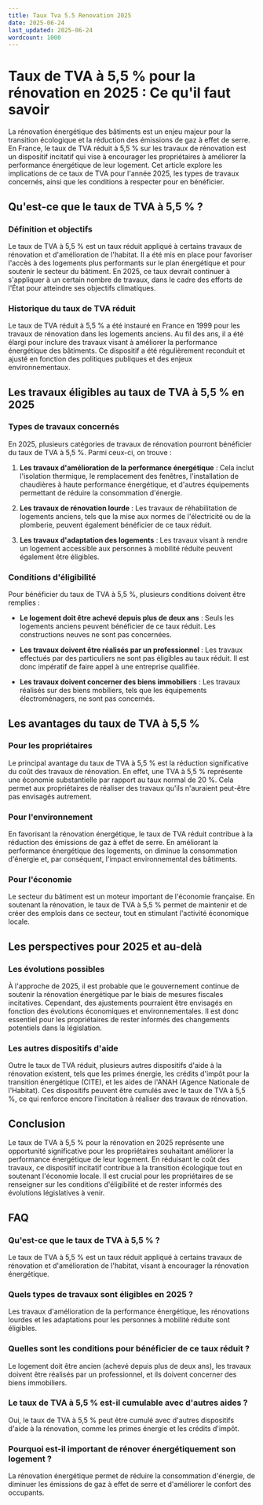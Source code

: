 ```yaml
---
title: Taux Tva 5.5 Renovation 2025
date: 2025-06-24
last_updated: 2025-06-24
wordcount: 1000
---
```


# Taux de TVA à 5,5 % pour la rénovation en 2025 : Ce qu'il faut savoir

La rénovation énergétique des bâtiments est un enjeu majeur pour la transition écologique et la réduction des émissions de gaz à effet de serre. En France, le taux de TVA réduit à 5,5 % sur les travaux de rénovation est un dispositif incitatif qui vise à encourager les propriétaires à améliorer la performance énergétique de leur logement. Cet article explore les implications de ce taux de TVA pour l'année 2025, les types de travaux concernés, ainsi que les conditions à respecter pour en bénéficier.

## Qu'est-ce que le taux de TVA à 5,5 % ?

### Définition et objectifs

Le taux de TVA à 5,5 % est un taux réduit appliqué à certains travaux de rénovation et d'amélioration de l'habitat. Il a été mis en place pour favoriser l'accès à des logements plus performants sur le plan énergétique et pour soutenir le secteur du bâtiment. En 2025, ce taux devrait continuer à s'appliquer à un certain nombre de travaux, dans le cadre des efforts de l'État pour atteindre ses objectifs climatiques.

### Historique du taux de TVA réduit

Le taux de TVA réduit à 5,5 % a été instauré en France en 1999 pour les travaux de rénovation dans les logements anciens. Au fil des ans, il a été élargi pour inclure des travaux visant à améliorer la performance énergétique des bâtiments. Ce dispositif a été régulièrement reconduit et ajusté en fonction des politiques publiques et des enjeux environnementaux.

## Les travaux éligibles au taux de TVA à 5,5 % en 2025

### Types de travaux concernés

En 2025, plusieurs catégories de travaux de rénovation pourront bénéficier du taux de TVA à 5,5 %. Parmi ceux-ci, on trouve :

1. **Les travaux d'amélioration de la performance énergétique** : Cela inclut l'isolation thermique, le remplacement des fenêtres, l'installation de chaudières à haute performance énergétique, et d'autres équipements permettant de réduire la consommation d'énergie.

2. **Les travaux de rénovation lourde** : Les travaux de réhabilitation de logements anciens, tels que la mise aux normes de l'électricité ou de la plomberie, peuvent également bénéficier de ce taux réduit.

3. **Les travaux d'adaptation des logements** : Les travaux visant à rendre un logement accessible aux personnes à mobilité réduite peuvent également être éligibles.

### Conditions d'éligibilité

Pour bénéficier du taux de TVA à 5,5 %, plusieurs conditions doivent être remplies :

- **Le logement doit être achevé depuis plus de deux ans** : Seuls les logements anciens peuvent bénéficier de ce taux réduit. Les constructions neuves ne sont pas concernées.

- **Les travaux doivent être réalisés par un professionnel** : Les travaux effectués par des particuliers ne sont pas éligibles au taux réduit. Il est donc impératif de faire appel à une entreprise qualifiée.

- **Les travaux doivent concerner des biens immobiliers** : Les travaux réalisés sur des biens mobiliers, tels que les équipements électroménagers, ne sont pas concernés.

## Les avantages du taux de TVA à 5,5 %

### Pour les propriétaires

Le principal avantage du taux de TVA à 5,5 % est la réduction significative du coût des travaux de rénovation. En effet, une TVA à 5,5 % représente une économie substantielle par rapport au taux normal de 20 %. Cela permet aux propriétaires de réaliser des travaux qu'ils n'auraient peut-être pas envisagés autrement.

### Pour l'environnement

En favorisant la rénovation énergétique, le taux de TVA réduit contribue à la réduction des émissions de gaz à effet de serre. En améliorant la performance énergétique des logements, on diminue la consommation d'énergie et, par conséquent, l'impact environnemental des bâtiments.

### Pour l'économie

Le secteur du bâtiment est un moteur important de l'économie française. En soutenant la rénovation, le taux de TVA à 5,5 % permet de maintenir et de créer des emplois dans ce secteur, tout en stimulant l'activité économique locale.

## Les perspectives pour 2025 et au-delà

### Les évolutions possibles

À l'approche de 2025, il est probable que le gouvernement continue de soutenir la rénovation énergétique par le biais de mesures fiscales incitatives. Cependant, des ajustements pourraient être envisagés en fonction des évolutions économiques et environnementales. Il est donc essentiel pour les propriétaires de rester informés des changements potentiels dans la législation.

### Les autres dispositifs d'aide

Outre le taux de TVA réduit, plusieurs autres dispositifs d'aide à la rénovation existent, tels que les primes énergie, les crédits d'impôt pour la transition énergétique (CITE), et les aides de l'ANAH (Agence Nationale de l'Habitat). Ces dispositifs peuvent être cumulés avec le taux de TVA à 5,5 %, ce qui renforce encore l'incitation à réaliser des travaux de rénovation.

## Conclusion

Le taux de TVA à 5,5 % pour la rénovation en 2025 représente une opportunité significative pour les propriétaires souhaitant améliorer la performance énergétique de leur logement. En réduisant le coût des travaux, ce dispositif incitatif contribue à la transition écologique tout en soutenant l'économie locale. Il est crucial pour les propriétaires de se renseigner sur les conditions d'éligibilité et de rester informés des évolutions législatives à venir.

## FAQ

### Qu'est-ce que le taux de TVA à 5,5 % ?

Le taux de TVA à 5,5 % est un taux réduit appliqué à certains travaux de rénovation et d'amélioration de l'habitat, visant à encourager la rénovation énergétique.

### Quels types de travaux sont éligibles en 2025 ?

Les travaux d'amélioration de la performance énergétique, les rénovations lourdes et les adaptations pour les personnes à mobilité réduite sont éligibles.

### Quelles sont les conditions pour bénéficier de ce taux réduit ?

Le logement doit être ancien (achevé depuis plus de deux ans), les travaux doivent être réalisés par un professionnel, et ils doivent concerner des biens immobiliers.

### Le taux de TVA à 5,5 % est-il cumulable avec d'autres aides ?

Oui, le taux de TVA à 5,5 % peut être cumulé avec d'autres dispositifs d'aide à la rénovation, comme les primes énergie et les crédits d'impôt.

### Pourquoi est-il important de rénover énergétiquement son logement ?

La rénovation énergétique permet de réduire la consommation d'énergie, de diminuer les émissions de gaz à effet de serre et d'améliorer le confort des occupants.